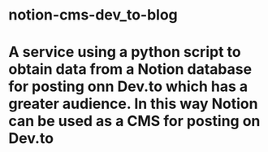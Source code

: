 # notion-cms-dev_to-blog

# A service using a python script to obtain data from a Notion database for posting onn Dev.to which has a greater audience. In this way Notion can be used as a CMS for posting on Dev.to
